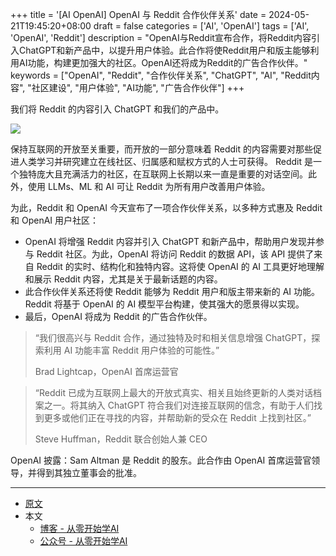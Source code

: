 +++
title = '[AI OpenAI] OpenAI 与 Reddit 合作伙伴关系'
date = 2024-05-21T19:45:20+08:00
draft = false
categories = ['AI', 'OpenAI']
tags = ['AI', 'OpenAI', 'Reddit']
description = "OpenAI与Reddit宣布合作，将Reddit内容引入ChatGPT和新产品中，以提升用户体验。此合作将使Reddit用户和版主能够利用AI功能，构建更加强大的社区。OpenAI还将成为Reddit的广告合作伙伴。"
keywords = ["OpenAI", "Reddit", "合作伙伴关系", "ChatGPT", "AI", "Reddit内容", "社区建设", "用户体验", "AI功能", "广告合作伙伴"]
+++

我们将 Reddit 的内容引入 ChatGPT 和我们的产品中。

![](https://images.ctfassets.net/kftzwdyauwt9/1SSTUEvIybDCD6TTaJXurz/a43997a3673b82869428f5f3c073dfe7/Reddit_Partnership__1_.png?w=1920&q=90&fm=webp)

保持互联网的开放至关重要，而开放的一部分意味着 Reddit 的内容需要对那些促进人类学习并研究建立在线社区、归属感和赋权方式的人士可获得。 Reddit 是一个独特庞大且充满活力的社区，在互联网上长期以来一直是重要的对话空间。此外，使用 LLMs、ML 和 AI 可让 Reddit 为所有用户改善用户体验。

为此，Reddit 和 OpenAI 今天宣布了一项合作伙伴关系，以多种方式惠及 Reddit 和 OpenAI 用户社区：

- OpenAI 将增强 Reddit 内容并引入 ChatGPT 和新产品中，帮助用户发现并参与 Reddit 社区。为此，OpenAI 将访问 Reddit 的数据 API，该 API 提供了来自 Reddit 的实时、结构化和独特内容。这将使 OpenAI 的 AI 工具更好地理解和展示 Reddit 内容，尤其是关于最新话题的内容。
- 此合作伙伴关系还将使 Reddit 能够为 Reddit 用户和版主带来新的 AI 功能。Reddit 将基于 OpenAI 的 AI 模型平台构建，使其强大的愿景得以实现。
- 最后，OpenAI 将成为 Reddit 的广告合作伙伴。

>“我们很高兴与 Reddit 合作，通过独特及时和相关信息增强 ChatGPT，探索利用 AI 功能丰富 Reddit 用户体验的可能性。”
>
>Brad Lightcap，OpenAI 首席运营官

>“Reddit 已成为互联网上最大的开放式真实、相关且始终更新的人类对话档案之一。将其纳入 ChatGPT 符合我们对连接互联网的信念，有助于人们找到更多或他们正在寻找的内容，并帮助新的受众在 Reddit 上找到社区。”
>
>Steve Huffman，Reddit 联合创始人兼 CEO

OpenAI 披露：Sam Altman 是 Reddit 的股东。此合作由 OpenAI 首席运营官领导，并得到其独立董事会的批准。

---

- [原文](https://openai.com/index/openai-and-reddit-partnership/)
- 本文
    - [博客 - 从零开始学AI](https://blog.aihub2022.top/post/ai-openai-and-reddit-partnership/)
    - [公众号 - 从零开始学AI](https://mp.weixin.qq.com/s?__biz=MzA3MDIyNTgzNA==&mid=2649977197&idx=1&sn=06fd7a61abd56da799c0f5d1f22ed4b9&chksm=86c7cba8b1b042be6e8dd8d2bf9eec7a35beffd311992b7763440fb43c586f8bc4075d685b7a#rd)
    <!-- - [CSDN - 从零开始学AI](...) -->
    <!-- - [掘金 - 从零开始学AI](...) -->
    <!-- - [知乎 - 从零开始学AI](...) -->
    <!-- - [阿里云 - 从零开始学AI](...) -->
    <!-- - [腾讯云 - 从零开始学AI](...) -->
